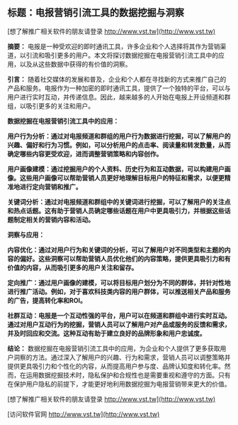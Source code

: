 ## **标题：电报营销引流工具的数据挖掘与洞察**

[想了解推广相关软件的朋友请登录 http://www.vst.tw](http://www.vst.tw)

**摘要：**
电报是一种受欢迎的即时通讯工具，许多企业和个人选择将其作为营销渠道，以引流和吸引更多的用户。本文将探讨数据挖掘在电报营销引流工具中的应用，以及从这些数据中获得的有价值的洞察。

**引言：**
随着社交媒体的发展和普及，企业和个人都在寻找新的方式来推广自己的产品和服务。电报作为一种加密的即时通讯工具，提供了一个独特的平台，可以与用户进行实时互动，并传递信息。因此，越来越多的人开始在电报上开设频道和群组，以吸引更多的关注和用户。

**数据挖掘在电报营销引流工具中的应用：**

**用户行为分析：通过对电报频道和群组的用户行为数据进行挖掘，可以了解用户的兴趣、偏好和行为习惯。例如，可以分析用户的点击率、阅读量和转发数量，从而确定哪些内容更受欢迎，进而调整营销策略和内容创作。**

**用户画像建模：通过挖掘用户的个人资料、历史行为和互动数据，可以构建用户画像。这些用户画像可以帮助营销人员更好地理解目标用户的特征和需求，以便更精准地进行定向营销和推广。**

**关键词分析：通过对电报频道和群组中的关键词进行挖掘，可以了解用户的关注点和热点话题。这有助于营销人员确定哪些话题在用户中更具吸引力，并根据这些话题制定相关的营销内容和活动。**

**洞察与应用：**

**内容优化：通过对用户行为和关键词的分析，可以了解用户对不同类型和主题的内容的偏好。这些洞察可以帮助营销人员优化他们的内容策略，提供更具吸引力和有价值的内容，从而吸引更多的用户关注和留存。**

**定向推广：通过用户画像的建模，可以将目标用户划分为不同的群体，并针对性地进行推广活动。例如，对于喜欢科技类内容的用户群体，可以推送相关产品和服务的广告，提高转化率和ROI。**

**社群互动：电报是一个互动性强的平台，用户可以在频道和群组中进行实时互动。通过对用户互动行为的挖掘，营销人员可以了解用户对产品或服务的反馈和需求，并及时回应和交流。这种互动有助于建立良好的品牌形象和用户忠诚度。**

**结论：**
数据挖掘在电报营销引流工具中的应用，为企业和个人提供了更多获取用户洞察的方法。通过深入了解用户的兴趣、行为和需求，营销人员可以调整策略并提供更具吸引力和个性化的内容，从而提高用户参与度、品牌认知度和转化率。然而，在运用数据挖掘技术时，隐私保护和合规性也是需要重视和遵守的方面。只有在保护用户隐私的前提下，才能更好地利用数据挖掘为电报营销带来更大的价值。

[想了解推广相关软件的朋友请登录 http://www.vst.tw](http://www.vst.tw)


[访问软件官网 http://www.vst.tw](http://www.vst.tw)
